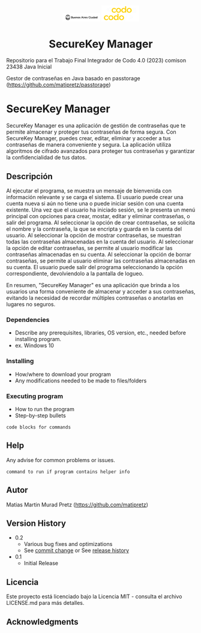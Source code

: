 <p align="center">
    <img alt="bac logo" src="img\bac.png" width="100px" />
    <img alt="cac logo" src="img\logo-CAC.webp" width="100px" />  
  <h1 align="center">SecureKey Manager</h1>
</p>

Repositorio para el Trabajo Final Integrador de Codo 4.0 (2023) comison 23438 Java Inicial

Gestor de contraseñas en Java basado en passtorage (https://github.com/matipretz/passtorage)

# SecureKey Manager

SecureKey Manager es una aplicación de gestión de contraseñas que te permite almacenar y proteger tus contraseñas de forma segura. Con SecureKey Manager, puedes crear, editar, eliminar y acceder a tus contraseñas de manera conveniente y segura. La aplicación utiliza algoritmos de cifrado avanzados para proteger tus contraseñas y garantizar la confidencialidad de tus datos.

## Descripción

Al ejecutar el programa, se muestra un mensaje de bienvenida con información relevante y se carga el sistema.
El usuario puede crear una cuenta nueva si aún no tiene una o puede iniciar sesión con una cuenta existente.
Una vez que el usuario ha iniciado sesión, se le presenta un menú principal con opciones para crear, mostar, editar y eliminar contraseñas, o salir del programa.
Al seleccionar la opción de crear contraseñas, se solicita el nombre y la contraseña, la que se encripta y guarda en la cuenta del usuario.
Al seleccionar la opción de mostrar contraseñas, se muestran todas las contraseñas almacenadas en la cuenta del usuario.
Al seleccionar la opción de editar contraseñas, se permite al usuario modificar las contraseñas almacenadas en su cuenta.
Al seleccionar la opción de borrar contraseñas, se permite al usuario eliminar las contraseñas almacenadas en su cuenta.
El usuario puede salir del programa seleccionando la opción correspondiente, devolviendolo a la pantalla de logueo.

En resumen, "SecureKey Manager" es una aplicación que brinda a los usuarios una forma conveniente de almacenar y acceder a sus contraseñas, evitando la necesidad de recordar múltiples contraseñas o anotarlas en lugares no seguros.

### Dependencies

* Describe any prerequisites, libraries, OS version, etc., needed before installing program.
* ex. Windows 10

### Installing

* How/where to download your program
* Any modifications needed to be made to files/folders

### Executing program

* How to run the program
* Step-by-step bullets
```
code blocks for commands
```

## Help

Any advise for common problems or issues.
```
command to run if program contains helper info
```

## Autor
 
Matias Martin Murad Pretz (https://github.com/matipretz)

## Version History

* 0.2
    * Various bug fixes and optimizations
    * See [commit change]() or See [release history]()
* 0.1
    * Initial Release

## Licencia

Este proyecto está licenciado bajo la Licencia MIT - consulta el archivo LICENSE.md para más detalles.

## Acknowledgments
